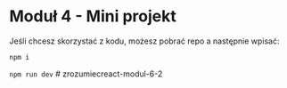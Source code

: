 # Moduł 4 - Mini projekt

Jeśli chcesz skorzystać z kodu, możesz pobrać repo a następnie wpisać:

`npm i`

`npm run dev`
#   z r o z u m i e c r e a c t - m o d u l - 6 - 2  
 